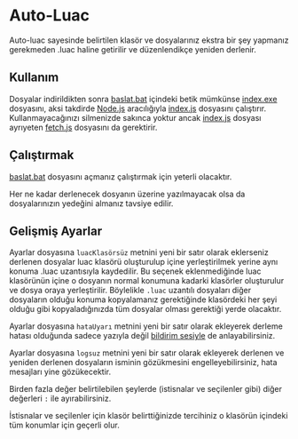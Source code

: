 # Auto-Luac
Auto-luac sayesinde belirtilen klasör ve dosyalarınız ekstra bir şey yapmanız gerekmeden .luac haline getirilir ve düzenlendikçe yeniden derlenir.
## Kullanım
Dosyalar indirildikten sonra [baslat.bat](./baslat.bat) içindeki betik mümkünse [index.exe](./index.exe) dosyasını, aksi takdirde [Node.js](https://nodejs.org/en/download) aracılığıyla [index.js](./index.js) dosyasını çalıştırır. Kullanmayacağınızı silmenizde sakınca yoktur ancak [index.js](./index.js) dosyası ayrıyeten [fetch.js](./fetch.js) dosyasını da gerektirir.
## Çalıştırmak
[baslat.bat](./baslat.bat) dosyasını açmanız çalıştırmak için yeterli olacaktır.

Her ne kadar derlenecek dosyanın üzerine yazılmayacak olsa da dosyalarınızın yedeğini almanız tavsiye edilir.

## Gelişmiş Ayarlar
Ayarlar dosyasına `luacKlasörsüz` metnini yeni bir satır olarak eklerseniz derlenen dosyalar luac klasörü oluşturulup içine yerleştirilmek yerine aynı konuma .luac uzantısıyla kaydedilir. Bu seçenek eklenmediğinde luac klasörünün içine o dosyanın normal konumuna kadarki klasörler oluşturulur ve dosya oraya yerleştirilir. Böylelikle `.luac` uzantılı dosyaları diğer dosyaların olduğu konuma kopyalamanız gerektiğinde klasördeki her şeyi olduğu gibi kopyaladığınızda tüm dosyalar olması gerektiği yerde olacaktır.

Ayarlar dosyasına `hataUyarı` metnini yeni bir satır olarak ekleyerek derleme hatası olduğunda sadece yazıyla değil [bildirim sesiyle](https://www.youtube.com/watch?v=-toF9dfdFxI) de anlayabilirsiniz.

Ayarlar dosyasına `logsuz` metnini yeni bir satır olarak ekleyerek derlenen ve yeniden derlenen dosyaların isminin gözükmesini engelleyebilirsiniz, hata mesajları yine gözükecektir.

Birden fazla değer belirtilebilen şeylerde (istisnalar ve seçilenler gibi) diğer değerleri `:` ile ayırabilirsiniz.

İstisnalar ve seçilenler için klasör belirttiğinizde tercihiniz o klasörün içindeki tüm konumlar için geçerli olur.